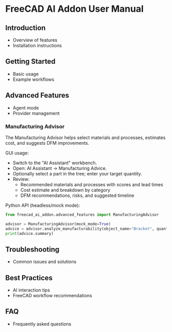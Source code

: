 # FreeCAD AI Addon User Manual

## Introduction

- Overview of features
- Installation instructions

## Getting Started

- Basic usage
- Example workflows

## Advanced Features

- Agent mode
- Provider management

### Manufacturing Advisor

The Manufacturing Advisor helps select materials and processes, estimates cost, and suggests DFM improvements.

GUI usage:

- Switch to the "AI Assistant" workbench.
- Open: AI Assistant → Manufacturing Advice.
- Optionally select a part in the tree; enter your target quantity.
- Review:
	- Recommended materials and processes with scores and lead times
	- Cost estimate and breakdown by category
	- DFM recommendations, risks, and suggested timeline

Python API (headless/mock mode):

```python
from freecad_ai_addon.advanced_features import ManufacturingAdvisor

advisor = ManufacturingAdvisor(mock_mode=True)
advice = advisor.analyze_manufacturability(object_name="Bracket", quantity=50)
print(advice.summary)
```

## Troubleshooting

- Common issues and solutions

## Best Practices

- AI interaction tips
- FreeCAD workflow recommendations

## FAQ

- Frequently asked questions
